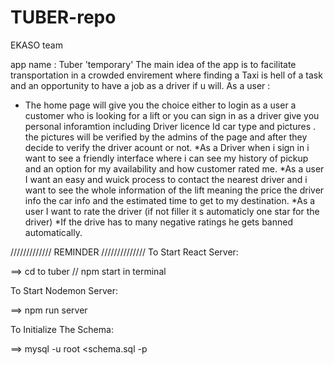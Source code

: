 # TUBER-repo
EKASO team 

app name : Tuber 'temporary' 
The main idea of the app is to facilitate transportation in  a crowded envirement where finding a Taxi is hell of a task and an opportunity to have a job as a driver if u will.
As a user :
* The home page will give you the choice either to login as a user a customer who is looking for a lift or you can sign in as a driver
give you personal inforamtion including Driver licence Id car type and pictures .
the pictures will be verified by the admins of the page and after they decide to verify the driver acount or not. 
*As a Driver when i sign in i want to see a friendly interface where i can see my history of pickup and an option for my availability and how customer rated me.
*As a user I want an easy and wuick process to contact the nearest driver and i want to see the whole information of the lift meaning the price the driver info the car info and the estimated time to get to my destination.
*As a user I want to rate the driver (if not filler it s automaticly one star for the driver)
*If the drive has to many negative ratings he gets banned automatically.
   
///////////// REMINDER //////////////
To Start React Server:

==> cd to tuber // npm start in terminal

To Start Nodemon Server:

==> npm run server

To Initialize The Schema:

==> mysql -u root <schema.sql -p
